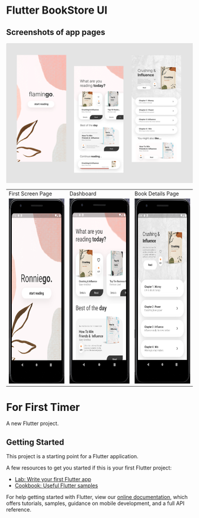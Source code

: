 
# Flutter BookStore UI
## Screenshots of app pages

<img src="attachment.png">

<table>
  <tr>
    <td>First Screen Page</td>
     <td>Dashboard</td>
     <td>Book Details Page</td>
  </tr>
  <tr>
    <td><img src="Screenshots/First_page.png" wieght="1000" height="500"></td>
    <td><img src="Screenshots/Dashboard.png" wieght="1000" height="500"></td>
    <td><img src="Screenshots/Detail_page.png" wieght="1000" height="500"></td>
 </table>


# For First Timer

A new Flutter project.

## Getting Started

This project is a starting point for a Flutter application.

A few resources to get you started if this is your first Flutter project:

- [Lab: Write your first Flutter app](https://flutter.dev/docs/get-started/codelab)
- [Cookbook: Useful Flutter samples](https://flutter.dev/docs/cookbook)

For help getting started with Flutter, view our
[online documentation](https://flutter.dev/docs), which offers tutorials,
samples, guidance on mobile development, and a full API reference.



